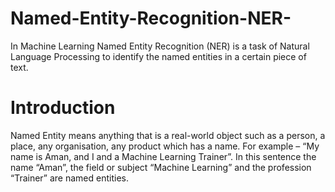# Named-Entity-Recognition-NER-
In Machine Learning Named Entity Recognition (NER) is a task of Natural Language Processing to identify the named entities in a certain piece of text.

# Introduction
Named Entity means anything that is a real-world object such as a person, a place, any organisation, any product which has a name. For example – “My name is Aman, and I and a Machine Learning Trainer”. 
In this sentence the name “Aman”, the field or subject “Machine Learning” and the profession “Trainer” are named entities.

